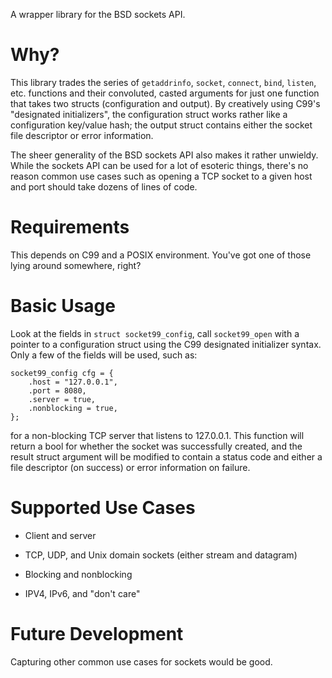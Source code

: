 A wrapper library for the BSD sockets API.

# Why?

This library trades the series of `getaddrinfo`, `socket`, `connect`,
`bind`, `listen`, etc. functions and their convoluted, casted arguments
for just one function that takes two structs (configuration and output).
By creatively using C99's "designated initializers", the configuration
struct works rather like a configuration key/value hash; the output
struct contains either the socket file descriptor or error information.

The sheer generality of the BSD sockets API also makes it rather
unwieldy. While the sockets API can be used for a lot of esoteric
things, there's no reason common use cases such as opening a TCP socket
to a given host and port should take dozens of lines of code.


# Requirements

This depends on C99 and a POSIX environment. You've got one of those
lying around somewhere, right?


# Basic Usage

Look at the fields in `struct socket99_config`, call `socket99_open`
with a pointer to a configuration struct using the C99 designated
initializer syntax. Only a few of the fields will be used, such as:

    socket99_config cfg = {
        .host = "127.0.0.1",
        .port = 8080,
        .server = true,
        .nonblocking = true,
    };

for a non-blocking TCP server that listens to 127.0.0.1. This function
will return a bool for whether the socket was successfully created, and
the result struct argument will be modified to contain a status code and
either a file descriptor (on success) or error information on failure.


# Supported Use Cases

+ Client and server

+ TCP, UDP, and Unix domain sockets (either stream and datagram)

+ Blocking and nonblocking

+ IPV4, IPv6, and "don't care"


# Future Development

Capturing other common use cases for sockets would be good.
